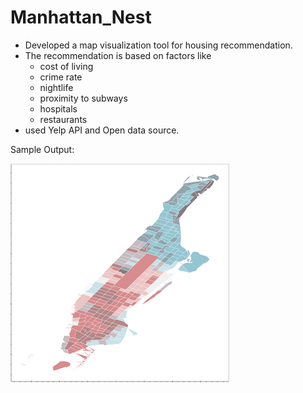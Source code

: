 # Manhattan_Nest

* Developed a map visualization tool for housing recommendation.
* The recommendation is based on factors like 
  * cost of living 
  * crime rate
  * nightlife
  * proximity to subways 
  * hospitals  
  * restaurants 
* used Yelp API and Open data source.

Sample Output: 

![Alt text](https://github.com/Vignesh6v/Manhattan_Nest/blob/master/image.jpg "Map Visualization") 



